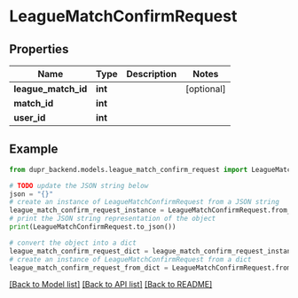 # LeagueMatchConfirmRequest


## Properties

Name | Type | Description | Notes
------------ | ------------- | ------------- | -------------
**league_match_id** | **int** |  | [optional] 
**match_id** | **int** |  | 
**user_id** | **int** |  | 

## Example

```python
from dupr_backend.models.league_match_confirm_request import LeagueMatchConfirmRequest

# TODO update the JSON string below
json = "{}"
# create an instance of LeagueMatchConfirmRequest from a JSON string
league_match_confirm_request_instance = LeagueMatchConfirmRequest.from_json(json)
# print the JSON string representation of the object
print(LeagueMatchConfirmRequest.to_json())

# convert the object into a dict
league_match_confirm_request_dict = league_match_confirm_request_instance.to_dict()
# create an instance of LeagueMatchConfirmRequest from a dict
league_match_confirm_request_from_dict = LeagueMatchConfirmRequest.from_dict(league_match_confirm_request_dict)
```
[[Back to Model list]](../README.md#documentation-for-models) [[Back to API list]](../README.md#documentation-for-api-endpoints) [[Back to README]](../README.md)


